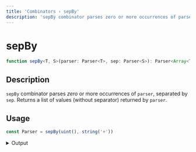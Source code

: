 ```yaml
---
title: 'Сombinators › sepBy'
description: 'sepBy combinator parses zero or more occurrences of parser, separated by sep. Returns a list of values (without separator) returned by parser.'
---
```


# sepBy

```typescript {{ withLineNumbers: false }}
function sepBy<T, S>(parser: Parser<T>, sep: Parser<S>): Parser<Array<T>>
```

## Description

`sepBy` combinator parses *zero* or more occurrences of `parser`, separated by `sep`. Returns a list of values (without separator) returned by `parser`.

## Usage

```typescript
const Parser = sepBy(uint(), string('+'))
```

<details>
  <summary>Output</summary>

  ### Success

  ```typescript
  run(Parser).with('1+2+3+4')

  {
    kind: 'success',
    state: { text: '1+2+3+4', index: 7 },
    value: [ 1, 2, 3, 4 ]
  }
  ```

  ```typescript
  run(Parser).with('1-two')

  {
    kind: 'success',
    state: { text: '1-two', index: 1 },
    value: [ 1 ]
  }
  ```

  ### Failure

  ```typescript
  run(Parser).with('one+two')

  {
    kind: 'failure',
    state: { text: 'one+two', index: 0 },
    expected: 'unsigned integer'
  }
  ```
</details>
